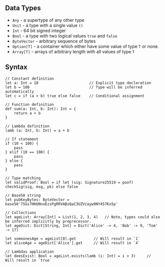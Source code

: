 
## Data Types

- `Any` - a supertype of any other type
- `Unit` - a type with a single value `()`
- `Int` - 64 bit signed integer
- `Bool` - a type with two logical values `true` and `false`
- `ByteVector` - arbitrary sequence of bytes
- `Option[T]` - a container which either have some value of type `T` or none.
- `Array[T]` - arrays of arbitrary length with all values of type `T` 

## Syntax

    // Constant definition
    let a: Int = 10                       // Explicit type declaration
    let b = 100                           // Type will be inferred automatically
    let c = if (a > b) true else false    // Conditional assignment

    // Function definition
    def sum(a: Int, b: Int): Int = {
        return a + b
    }
    
    // Lambda definition
    lamb (a: Int, b: Int) = a + b

    // If statement
    if (10 < 100) {
        pass
    } elif (10 == 100) {
        pass
    } else {
        pass
    }
    
    // Type matching
    let validProof: Bool = if let (sig: Signature25519 = poof) checkSig(sig, msg, pk) else false

    // Base58 string
    let pubKeyBytes: ByteVector = base58'75Gs7HHUNnoEzsPgRRVABzQaC3UZVcayw9NY457Kx5p'

    // Collections
    let ageList: Array[Int] = List(1, 2, 3, 4)   // Note, types could also be inferred implicitly by preprecessor.
    let ageDict: Dict[String, Int] = Dict('Alice' -> 4, 'Bob' -> 9, 'Tom' -> 17)

    let someonesAge = ageList[0].get        // Will result in `1`
    let aliceAge = ageDict['Alice'].get     // Will result in `4`

    // Lambdas application
    let deesExist: Bool = ageList.exists(lamb (i: Int) = i > 3)     // Will result in `true`
